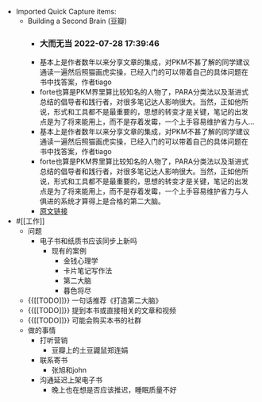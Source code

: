 - Imported Quick Capture items:
    - Building a Second Brain (豆瓣)
        - ### 大而无当 2022-07-28 17:39:46
        - 基本上是作者数年以来分享文章的集成，对PKM不甚了解的同学建议通读一遍然后照猫画虎实操，已经入门的可以带着自己的具体问题在书中找答案，作者tiago
        - forte也算是PKM界里算比较知名的人物了，PARA分类法以及渐进式总结的倡导者和践行者，对很多笔记达人影响很大。当然，正如他所说，形式和工具都不是最重要的，思想的转变才是关键，笔记的出发点是为了将来能用上，而不是存着发霉，一个上手容易维护省力与人...
        - 基本上是作者数年以来分享文章的集成，对PKM不甚了解的同学建议通读一遍然后照猫画虎实操，已经入门的可以带着自己的具体问题在书中找答案，作者tiago
        - forte也算是PKM界里算比较知名的人物了，PARA分类法以及渐进式总结的倡导者和践行者，对很多笔记达人影响很大。当然，正如他所说，形式和工具都不是最重要的，思想的转变才是关键，笔记的出发点是为了将来能用上，而不是存着发霉，一个上手容易维护省力与人俱进的系统才算得上是合格的第二大脑。
        - [原文链接](https://book.douban.com/subject/35761116/)
- #[[工作]]
    - 问题
        - 电子书和纸质书应该同步上新吗
            - 现有的案例
                - 金钱心理学
                - 卡片笔记写作法
                - 第二大脑
                - 暮色将尽
    - {{[[TODO]]}} 一句话推荐《打造第二大脑》
    - {{[[TODO]]}} 提到本书或直接相关的文章和视频
    - {{[[TODO]]}} 可能会购买本书的社群
    - 做的事情
        - 打听营销
            - 豆瓣上的土豆鼹鼠郑连娟
        - 联系寄书
            - 张旭和john
        - 沟通延迟上架电子书
            - 晚上也在想是否应该推迟，睡眠质量不好
